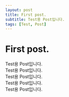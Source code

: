 ```yaml
---
layout: post
title: First post.
subtitle: Test용 Post입니다.
tags: [Test, Post]
---
```


# First post.

Test용 Post입니다.   
Test용 Post입니다.   
Test용 Post입니다.   
Test용 Post입니다.   
Test용 Post입니다.